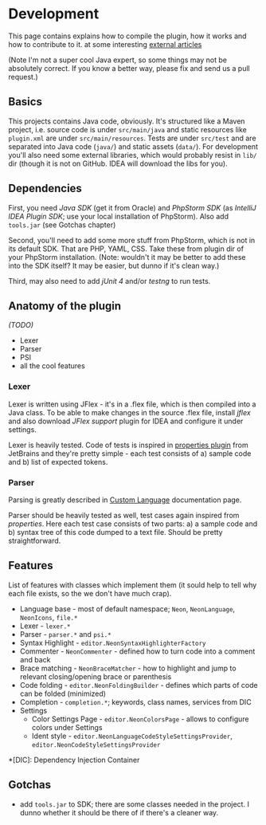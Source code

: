 # Development
This page contains explains how to compile the plugin, how it works and how to contribute to it.
 at some interesting [external articles](https://github.com/juzna/intellij-neon/blob/master/links.md)

(Note I'm not a super cool Java expert, so some things may not be absolutely correct. If you know a better way, please fix
and send us a pull request.)



## Basics
This projects contains Java code, obviously. It's structured like a Maven project, i.e. source code is under `src/main/java`
and static resources like `plugin.xml` are under `src/main/resources`. Tests are under `src/test` and are separated into
Java code (`java/`) and static assets (`data/`). For development you'll also need some external libraries, which would
probably resist in `lib/` dir (though it is not on GitHub. IDEA will download the libs for you).



## Dependencies
First, you need *Java SDK* (get it from Oracle) and *PhpStorm SDK* (as *IntelliJ IDEA Plugin SDK*; use your local installation
of PhpStorm). Also add `tools.jar` (see Gotchas chapter)

Second, you'll need to add some more stuff from PhpStorm, which is not in its default SDK. That are PHP, YAML, CSS.
Take these from plugin dir of your PhpStorm installation.
(Note: wouldn't it may be better to add these into the SDK itself? It may be easier, but dunno if it's clean way.)

Third, may also need to add *jUnit 4* and/or *testng* to run tests.



## Anatomy of the plugin
*(TODO)*

- Lexer
- Parser
- PSI
- all the cool features


### Lexer
Lexer is written using JFlex - it's in a .flex file, which is then compiled into a Java class. To be able to make changes in
 the source .flex file, install *jflex* and also download *JFlex support* plugin for IDEA and configure it under settings.

Lexer is heavily tested. Code of tests is inspired in [properties plugin](https://github.com/JetBrains/intellij-community/tree/master/plugins/properties)
 from JetBrains and they're pretty simple - each test consists of a) sample code and b) list of expected tokens.


### Parser
Parsing is greatly described in [Custom Language](http://confluence.jetbrains.net/display/IDEADEV/Developing+Custom+Language+Plugins+for+IntelliJ+IDEA)
 documentation page.

Parser should be heavily tested as well, test cases again inspired from *properties*. Here each test case consists of two parts:
 a) a sample code and b) syntax tree of this code dumped to a text file. Should be pretty straightforward.



## Features
List of features with classes which implement them (it sould help to tell why each file exists, so the we don't have much crap).

- Language base - most of default namespace; `Neon`, `NeonLanguage`, `NeonIcons`, `file.*`
- Lexer - `lexer.*`
- Parser - `parser.*` and `psi.*`
- Syntax Highlight - `editor.NeonSyntaxHighlighterFactory`
- Commenter - `NeonCommenter` - defined how to turn code into a comment and back
- Brace matching - `NeonBraceMatcher` - how to highlight and jump to relevant closing/opening brace or parenthesis
- Code folding - `editor.NeonFoldingBuilder` - defines which parts of code can be folded (minimized)
- Completion - `completion.*`; keywords, class names, services from DIC
- Settings
    - Color Settings Page - `editor.NeonColorsPage` - allows to configure colors under Settings
    - Ident style - `editor.NeonLanguageCodeStyleSettingsProvider`, `editor.NeonCodeStyleSettingsProvider`



*[DIC]: Dependency Injection Container



## Gotchas
- add `tools.jar` to SDK; there are some classes needed in the project. I dunno whether it should be there of if there's a cleaner way.
